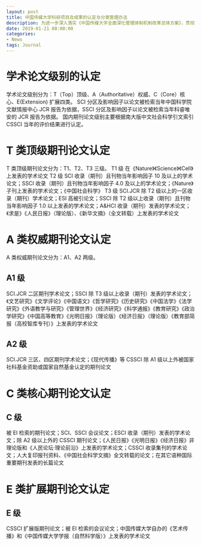 ```yaml
---
layout: post
title: 中国传媒大学科研项目及成果的认定与分类管理办法
description: 为进一步深入落实《中国传媒大学全面深化管理体制机制改革总体方案》，贯彻国务院《统筹推进世界一流大学和一流学科建设总体方案》，鼓励多产出高质量、高水平的科研学术成果，尊重教职工科研工作实际情况，发挥我校研究专长，激发教职工创新潜力，推动学校“双一流”学科建设与发展，特制定本办法。
date: 2019-01-21 08:00:00
categories:
- News
tags: Journal
---
```


# 学术论文级别的认定
学术论文级别分为：T（Top）顶级、A（Authoritative）权威、C（Core）核心、E(Extension) 扩展四类。
SCI 分区及影响因子以论文被检索当年中国科学院文献情报中心 JCR 报告为依据，SSCI 分区及影响因子以论文被检索当年科睿唯安的 JCR 报告为依据。
国内期刊论文级别主要根据南大版中文社会科学引文索引 CSSCI 当年的评价结果进行认定。

# T 类顶级期刊论文认定
T 类顶级期刊论文分为：T1、T2、T3 三级。
T1 级 在《Nature》《Science》《Cell》上发表的学术论文
T2 级 SCI 收录（期刊）且刊物当年影响因子 10 及以上的学术论文；SSCI 收录（期刊）且刊物当年影响因子 4.0 及以上的学术论文；《Nature》子刊上发表的学术论文；《中国社会科学》
T3 级 SCI.JCR 除 T2 级以上的一区收录（期刊）学术论文；ESI 高被引论文；SSCI 除 T2 级以上收录（期刊）且刊物当年影响因子 1.0 以上发表的学术论文；A&HCI 收录（期刊）发表的学术论文；《求是》《人民日报》（理论版）、《新华文摘》（全文转载）上发表的学术论文

# A 类权威期刊论文认定
A 类权威期刊论文分为：A1、A2 两级。
## A1 级
SCI.JCR 二区期刊学术论文；SSCI 除 T3 级以上收录（期刊）发表的学术论文；《文艺研究》《文学评论》《中国语文》《哲学研究》《历史研究》《中国法学》《法学研究》《外语教学与研究》《管理世界》《经济研究》《科学通报》《教育研究》《政治学研究》《中国高等教育》《光明日报》（理论版）《经济日报》（理论版）《教育部简报（高校智库专刊）》上发表的学术论文
## A2 级
SCI.JCR 三区、四区期刊学术论文；《现代传播》等 CSSCI 除 A1 级以上外被国家社科基金资助或国家自然基金认定的期刊论文

# C 类核心期刊论文认定
## C 级
被 EI 检索的期刊论文；SCI、SSCI 会议论文；ESCI 收录（期刊）发表的学术论文；除 A2 级以上外的 CSSCI 期刊论文；《人民日报》《光明日报》《经济日报》非理论版和《人民论坛·理论前沿》上发表的学术论文；CSSCI 收录集刊的学术论文；人大复印报刊资料、《中国社会科学文摘》全文转载的论文；在其它语种国际重要期刊发表的长篇论文

# E 类扩展期刊论文认定
## E 级
CSSCI 扩展版期刊论文；被 EI 检索的会议论文；中国传媒大学自办的《艺术传播》和《中国传媒大学学报（自然科学版）》上发表的学术论文
